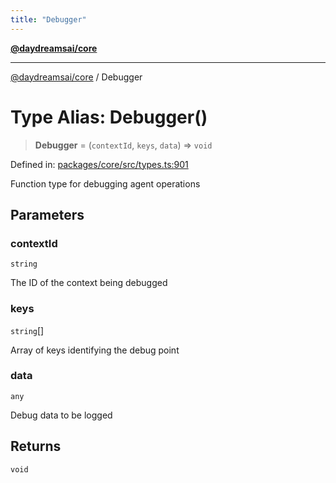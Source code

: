 ```yaml
---
title: "Debugger"
---
```


[**@daydreamsai/core**](./api-reference.md)

***

[@daydreamsai/core](./api-reference.md) / Debugger

# Type Alias: Debugger()

> **Debugger** = (`contextId`, `keys`, `data`) => `void`

Defined in: [packages/core/src/types.ts:901](https://github.com/dojoengine/daydreams/blob/877d54c3d7a1ffa2e1fe799ae3402216c969af05/packages/core/src/types.ts#L901)

Function type for debugging agent operations

## Parameters

### contextId

`string`

The ID of the context being debugged

### keys

`string`[]

Array of keys identifying the debug point

### data

`any`

Debug data to be logged

## Returns

`void`
